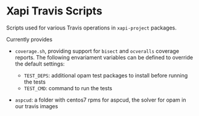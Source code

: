 # Xapi Travis Scripts

Scripts used for various Travis operations in `xapi-project` packages.

Currently provides

- `coverage.sh`, providing support for `bisect` and `ocveralls` coverage reports.
The following envariament variables can be defined to override the default settings:

    - `TEST_DEPS`: additional opam test packages to install before running the tests
    - `TEST_CMD`: command to run the tests

- `aspcud`: a folder with centos7 rpms for aspcud, the solver for opam in our travis images
